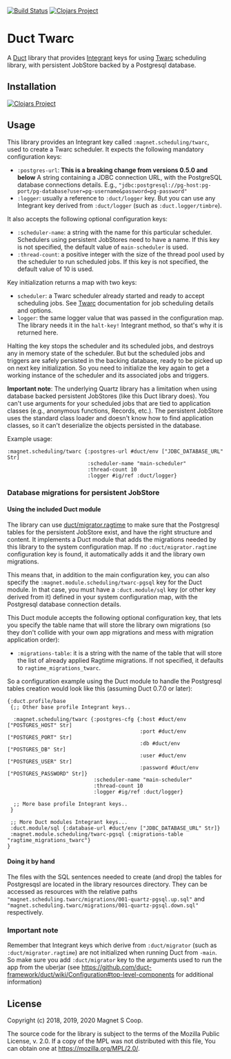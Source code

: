 [![Build Status](https://api.travis-ci.com/magnetcoop/scheduling.twarc.svg?branch=master)](https://travis-ci.com/magnetcoop/scheduling.twarc)
[![Clojars Project](https://img.shields.io/clojars/v/magnet/scheduling.twarc.svg)](https://clojars.org/magnet/scheduling.twarc)

# Duct Twarc

A [Duct](https://github.com/duct-framework/duct) library that provides [Integrant](https://github.com/weavejester/integrant) keys for using [Twarc](https://github.com/prepor/twarc) scheduling library, with persistent JobStore backed by a Postgresql database.

## Installation

[![Clojars Project](https://clojars.org/magnet/scheduling.twarc/latest-version.svg)](https://clojars.org/magnet/scheduling.twarc)

## Usage

This library provides an Integrant key called `:magnet.scheduling/twarc`, used to create a Twarc scheduler. It expects the following mandatory configuration keys:

* `:postgres-url`: **This is a breaking change from versions 0.5.0 and below** A string containing a JDBC connection URL, with the PostgreSQL database connections details. E.g., `"jdbc:postgresql://pg-host:pg-port/pg-database?user=pg-username&password=pg-password"`
* `:logger`: usually a reference to `:duct/logger` key. But you can use any Integrant key derived from `:duct/logger` (such as `:duct.logger/timbre`).

It also accepts the following optional configuration keys:

* `:scheduler-name`: a string with the name for this particular scheduler. Schedulers using persistent JobStores need to have a name. If this key is not specified, the default value of `main-scheduler` is used.
* `:thread-count`: a positive integer with the size of the thread pool used by the scheduler to run scheduled jobs. If this key is not specified, the default value of 10 is used.

Key initialization returns a map with two keys:

* `scheduler`: a Twarc scheduler already started and ready to accept scheduling jobs. See [Twarc](https://github.com/prepor/twarc) documentation for job scheduling details and options.
* `logger`: the same logger value that was passed in the configuration map. The library needs it in the `halt-key!` Integrant method, so that's why it is returned here.

Halting the key stops the scheduler and its scheduled jobs, and destroys any in memory state of the scheduler. But but the scheduled jobs and triggers are safely persisted in the backing database, ready to be picked up on next key initialization. So you need to initialize the key again to get a working instance of the scheduler and its associated jobs and triggers.

**Important note**: The underlying Quartz library has a limitation when using database backed persistent JobStores (like this Duct library does). You can't use arguments for your scheduled jobs that are tied to application classes (e.g., anonymous functions, Records, etc.). The persistent JobStore uses the standard class loader and doesn't know how to find application classes, so it can't deserialize the objects persisted in the database.

Example usage:

``` edn
:magnet.scheduling/twarc {:postgres-url #duct/env ["JDBC_DATABASE_URL" Str]
                          :scheduler-name "main-scheduler"
                          :thread-count 10
                          :logger #ig/ref :duct/logger}
```

### Database migrations for persistent JobStore

#### Using the included Duct module

The library can use [duct/migrator.ragtime](https://github.com/duct-framework/migrator.ragtime) to make sure that the Postgresql tables for the persistent JobStore exist, and have the right structure and content. It implements a Duct module that adds the migrations needed by this library to the system configuration map. If no `:duct/migrator.ragtime` configuration key is found, it automatically adds it and the library own migrations.

This means that, in addition to the main configuration key, you can also specify the `:magnet.module.scheduling/twarc-pgsql` key for the Duct module. In that case, you must have a `:duct.module/sql` key (or other key derived from it) defined in your system configuration map, with the Postgresql database connection details.

This Duct module accepts the following optional configuration key, that lets you specify the table name that will store the library own migrations (so they don't collide with your own app migrations and mess with migration application order):

* `:migrations-table`: it is a string with the name of the table that will store the list of already applied Ragtime migrations. If not specified, it defaults to `ragtime_migrations_twarc`.

So a configuration example using the Duct module to handle the Postgresql tables creation would look like this (assuming Duct 0.7.0 or later):

``` edn
{:duct.profile/base
 {;; Other base profile Integrant keys..

  :magnet.scheduling/twarc {:postgres-cfg {:host #duct/env ["POSTGRES_HOST" Str]
                                           :port #duct/env ["POSTGRES_PORT" Str]
                                           :db #duct/env ["POSTGRES_DB" Str]
                                           :user #duct/env ["POSTGRES_USER" Str]
                                           :password #duct/env ["POSTGRES_PASSWORD" Str]}
                            :scheduler-name "main-scheduler"
                            :thread-count 10
                            :logger #ig/ref :duct/logger}

  ;; More base profile Integrant keys..
 }

 ;; More Duct modules Integrant keys...
 :duct.module/sql {:database-url #duct/env ["JDBC_DATABASE_URL" Str]}
 :magnet.module.scheduling/twarc-pgsql {:migrations-table "ragtime_migrations_twarc"}
}

```

#### Doing it by hand

The files with the SQL sentences needed to create (and drop) the tables for Postgresqsl are located in the library resources directory. They can be accessed as resources with the relative paths `"magnet.scheduling.twarc/migrations/001-quartz-pgsql.up.sql"` and `"magnet.scheduling.twarc/migrations/001-quartz-pgsql.down.sql"` respectively.

### Important note

Remember that Integrant keys which derive from `:duct/migrator` (such as `:duct/migrator.ragtime`) are not initialized when running Duct from `-main`. So make sure you add `:duct/migrator` key to the arguments used to run the app from the uberjar (see https://github.com/duct-framework/duct/wiki/Configuration#top-level-components for additional information)

## License

Copyright (c) 2018, 2019, 2020 Magnet S Coop.

The source code for the library is subject to the terms of the Mozilla Public License, v. 2.0. If a copy of the MPL was not distributed with this file, You can obtain one at https://mozilla.org/MPL/2.0/.
